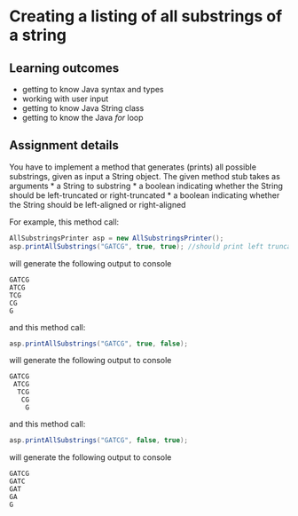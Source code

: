 # Creating a listing of all substrings of a string  #

## Learning outcomes ##
* getting to know Java syntax and types
* working with user input
* getting to know Java String class
* getting to know the Java *for* loop


## Assignment details ##
You have to implement a method that generates (prints) all possible substrings, given as input a String object.
The given method stub takes as arguments 
    * a String to substring
    * a boolean indicating whether the String should be left-truncated or right-truncated
    * a boolean indicating whether the String should be left-aligned or right-aligned

For example, this method call:

```Java
AllSubstringsPrinter asp = new AllSubstringsPrinter();
asp.printAllSubstrings("GATCG", true, true); //should print left truncated, left aligned
``` 

will generate the following output to console

```
GATCG
ATCG
TCG
CG
G
```

and this method call:

```Java
asp.printAllSubstrings("GATCG", true, false);
``` 

will generate the following output to console

```
GATCG
 ATCG
  TCG
   CG
    G
```

and this method call:

```Java
asp.printAllSubstrings("GATCG", false, true);
``` 

will generate the following output to console

```
GATCG
GATC
GAT
GA
G
```

